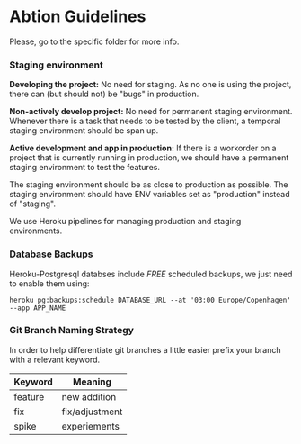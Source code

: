 # Abtion Guidelines

Please, go to the specific folder for more info.


### Staging environment

**Developing the project:** No need for staging. As no one is using the project, there can (but should not) be "bugs" in production.
  
**Non-actively develop project:** No need for permanent staging environment. Whenever there is a task that needs to be tested by the client, a temporal staging environment should be span up.

**Active development and app in production:** If there is a workorder on a project that is currently running in production, we should have a permanent staging environment to test the features.

The staging environment should be as close to production as possible. The staging environment should have ENV variables set as "production" instead of "staging".

We use Heroku pipelines for managing production and staging environments.

### Database Backups

Heroku-Postgresql databses include *FREE* scheduled backups, we just need to enable them using:

`heroku pg:backups:schedule DATABASE_URL --at '03:00 Europe/Copenhagen' --app APP_NAME`

### Git Branch Naming Strategy

In order to help differentiate git branches a little easier prefix your branch with a relevant keyword.

| Keyword | Meaning        |
| ------- | -------------- |
| feature | new addition   |
| fix     | fix/adjustment |
| spike   | experiements   |
